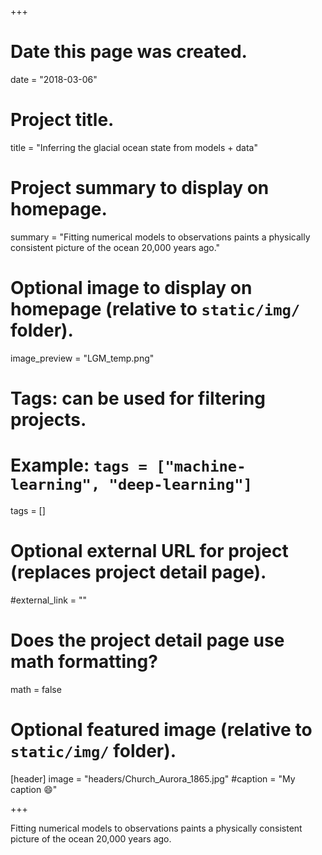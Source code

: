 +++
# Date this page was created.
date = "2018-03-06"

# Project title.
title = "Inferring the glacial ocean state from models + data"

# Project summary to display on homepage.
summary = "Fitting numerical models to observations paints a physically consistent picture of the ocean 20,000 years ago."

# Optional image to display on homepage (relative to `static/img/` folder).
image_preview = "LGM_temp.png"

# Tags: can be used for filtering projects.
# Example: `tags = ["machine-learning", "deep-learning"]`
 tags = []

# Optional external URL for project (replaces project detail page).
#external_link = ""

# Does the project detail page use math formatting?
math = false

# Optional featured image (relative to `static/img/` folder).
[header]
image = "headers/Church_Aurora_1865.jpg"
#caption = "My caption :smile:"

+++

Fitting numerical models to observations paints a physically consistent picture of the ocean 20,000 years ago.